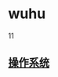 # wuhu
 11

## [操作系统](https://github.com/PamplemousseBonbons/wuhu/blob/main/%E6%93%8D%E4%BD%9C%E7%B3%BB%E7%BB%9F.pdf)

